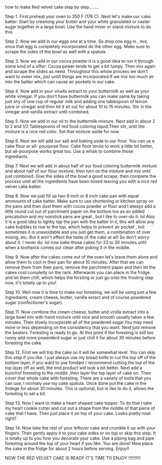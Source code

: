 how to make Red velvet cake step by step........


Step 1. First preheat your oven to 350 F (176 C) .Next let's make our cake  batter. Start by  creaming your butter and your white granulated or caster sugar together in a large bowl. Use the hand mixer or stand mixture to do this.

Step 2. Now we add in our eggs one at a time. So drop one egg in , mix, once that egg is completely incorporated do the other egg. Make sure to scrape the sides of the bowl as well with a spatula.

Step 3. Now we add in our cocoa powder.It is a good idea to run it through some kind of a sifter. Cocoa power tends to get a bit lumpy. Then mix again and scrape the slides as need. Throughout this whole process we don't want to oveer mix, just untill things are incorporated.If we mix too much air into the batter which can cause air pockets in our cake.

Step 4. Now add in your vinalla extract to your buttermilk as well as your white vinegar. If you don't have buttermilk you can make same by taking just shy of one cup of regular milk and adding one tablespoon of lemon juice or vinegar and then let it sit out for about 10 to 15 minutes. Stir in the vinegar and vanilla extract until combined.

Step 5. Now we add in our oil to the buttermilk mixture. Next add in about 2 to 2 and 1/2 Tablespoons of red food coloring liquid.Then stir, until the mixture is a nice red color. Set that mixture aside for now.

Step 6. Next we will add our salt and baking soda to our flour. You can us e cake flour or all- pourpose flour. Cake floor tends to work a little bit better, but all-pourpose works great too. Use a whisk to combine those ingrediants.

Step 7. Next we will add in about half of our food coloring buttermilk mixture and about half of our flour mixture, then turn on the mixture and mix until just combined. Give the sides of the bowl a good scrape, then complete the process until all the ingredients have been mixed leaving you with a nice red velvet cake batter.

Step 8. Now we just fill up two 9 inch or 8 inch cake pan with equal ammounts of cake batter. Make sure to use shortening or kitchen spray on the pans and then dust them with cocoa powder or flour and I always add a little round cut out of parchment paper on the bottom too as an added precatution and my nonstick pans are great , but I like to over-do it. lol Also it is a good idea to lightly tap the pan with the batter in it, this will allow any cake bubbles to rise to the top, which helps to prevent air pocket , but sometimes it is unavoidable and you just get them, a combination of over mixing, etc. But it won't effect the taste of the cake at all! So don't worry about it. I never do. lol now bake those cakes for 23 to 30 minutes until when a toothpick comes out clean after poking it in the middle.

Step 9. Now after the cakes come out of the oven let's leave them alone and allow them to cool in their pan for about 10 minutes. After that we can remove them from their pans, remove the parchment paper and then let the cakes cool completly on the rack. Afterwards you can place in the fridge and let them chill, which helps the forsting or just go onto the frosting step now, it's totatly up to you!

Step 10. Well now it is time to make our foresting, we will be using just a few ingrediants, cream cheese, butter, vanilla extact and of course powdered sugar (confectioner's sugar).

Step 11. Now combine the cream cheese, butter and vinilla extract into a large bowl mix with hand mixture until nice and smooth usually takes a few minutes. Then slowly incorporate all of the powdered sugar.You may need more or less depending on the consistency that you want. Next just remove the beaters. Foresting is ready to go. At this point if the foresting is still too runny add more powerderd sugar or just chill it for about 30 minutes  before  foresting the cake.


Step 12. First we will trip the cake so it will be somewhat level. You can skip this step if you like. I just always use my bread knife to cut the top off of the bottom layer, if you want to use fondant I recommend cutting the top of the top layer off as well, the end product will look a bit better. Next add a bunchof foresting to the middle ,then layer the top layer of cake on. Then cover that whole cake with foresting. There are a variety of tools that you can use, I normaly use my cake spatula. Once done put the cake in the fridege for about 30 minutes. This is optional, but in like to do it, allows the foresting to set a bit.

Step 13. Now I want to make a heart shaped cake topper. To do that I take my heart cookie cutter and cut out a shape from the middle of that piece of cake that I have. Then just place it on top of your cake. Looks pretty neat right?

Step 14. Now take the rest of your leftover cake and crumble it up with your fingers. Then gently apply it to your cake sides or on top or skip this step. It is totally up to you how you decorate your cake. Use a piping bag and pipe foresting around the top of your heart if you like. You are done! Now place the cake in the fridge for about 2 hours before serving. Enjoy!!



NOW THE RED VELVET CAKE IS READY IT'S TIME TO ENJOY !!!!!!!!!!